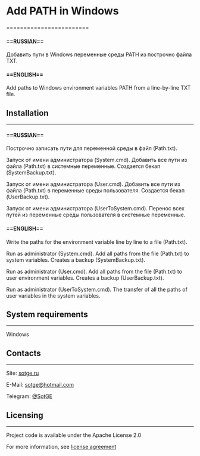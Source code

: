 # Add PATH in Windows
========================
#### ==RUSSIAN==

Добавить пути в Windows переменные среды PATH из построчно файла TXT.


#### ==ENGLISH==

Add paths to Windows environment variables PATH from a line-by-line TXT file.

## Installation
-------------------------
#### ==RUSSIAN==

Построчно записать пути для переменной среды в файл (Path.txt).

Запуск от имени администратора (System.cmd).
Добавить все пути из файла (Path.txt) в системные переменные.
Создается бекап (SystemBackup.txt).

Запуск от имени администратора (User.cmd).
Добавить все пути из файла (Path.txt) в переменные среды пользователя.
Создается бекап (UserBackup.txt).

Запуск от имени администратора (UserToSystem.cmd).
Перенос всех путей из переменные среды пользователя в системные переменные.


#### ==ENGLISH==

Write the paths for the environment variable line by line to a file (Path.txt).

Run as administrator (System.cmd).
Add all paths from the file (Path.txt) to system variables.
Creates a backup (SystemBackup.txt).

Run as administrator (User.cmd).
Add all paths from the file (Path.txt) to user environment variables.
Creates a backup (UserBackup.txt).

Run as administrator (UserToSystem.cmd).
The transfer of all the paths of user variables in the system variables.

## System requirements
-------------------------
Windows

## Contacts
-------------------------
Site: [sotge.ru](https://sotge.ru)

E-Mail: <sotge@hotmail.com>

Telegram: [@SotGE](https://t.me/sotge)

## Licensing
-------------------------
Project code is available under the Apache License 2.0

For more information, see [license agreement](LICENSE)
